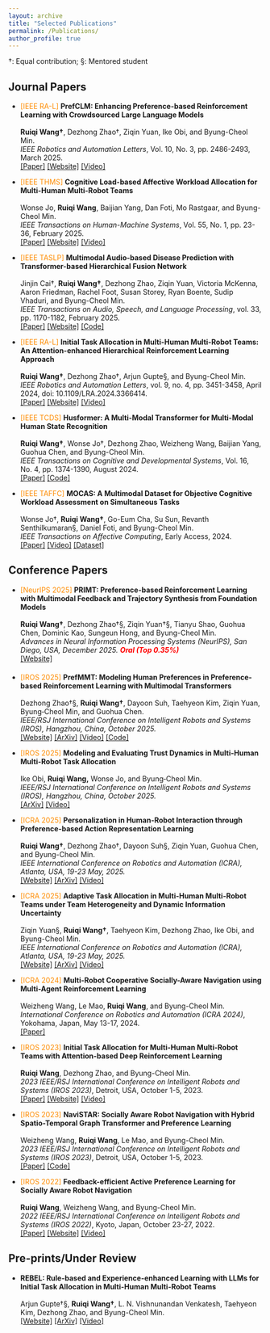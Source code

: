 ```yaml
---
layout: archive
title: "Selected Publications"
permalink: /Publications/
author_profile: true
---
```


†: Equal contribution; §: Mentored student  

## Journal Papers 

<ul>
  <li> <span style="color: DarkOrange;">[IEEE RA-L]</span> <strong>PrefCLM: Enhancing Preference-based Reinforcement Learning with Crowdsourced Large Language Models</strong><br><br>
  <strong>Ruiqi Wang†</strong>, Dezhong Zhao†, Ziqin Yuan, Ike Obi, and Byung-Cheol Min.<br>
  <em>IEEE Robotics and Automation Letters</em>, Vol. 10, No. 3, pp. 2486-2493, March 2025.<br>
  <a href="https://arxiv.org/abs/2407.08213" target="_blank">[Paper]</a> <a href="https://prefclm.github.io/" target="_blank">[Website]</a> <a href="https://www.youtube.com/watch?v=0vyekC2fqrY" target="_blank">[Video]</a>
  </li>
</ul>


<ul>
  <li><span style="color: DarkOrange;">[IEEE THMS]</span> <strong>Cognitive Load-based Affective Workload Allocation for Multi-Human Multi-Robot Teams</strong><br><br>
  Wonse Jo, <strong>Ruiqi Wang</strong>, Baijian Yang, Dan Foti, Mo Rastgaar, and Byung-Cheol Min.<br>
  <em>IEEE Transactions on Human-Machine Systems</em>, Vol. 55, No. 1, pp. 23-36, February 2025.<br>
  <a href="https://ieeexplore.ieee.org/document/10816723" target="_blank">[Paper]</a> <a href="https://sites.google.com/view/affective-workload-allocation/home" target="_blank">[Website]</a> <a href="https://www.youtube.com/watch?v=qrmAQqfdLZk" target="_blank">[Video]</a>
  </li>
</ul>

<ul>
  <li> <span style="color: DarkOrange;">[IEEE TASLP]</span> <strong>Multimodal Audio-based Disease Prediction with Transformer-based Hierarchical Fusion Network</strong><br><br>
  Jinjin Cai†, <strong>Ruiqi Wang†</strong>, Dezhong Zhao, Ziqin Yuan, Victoria McKenna, Aaron Friedman, Rachel Foot, Susan Storey, Ryan Boente, Sudip Vhaduri, and Byung-Cheol Min.<br>
  <em>IEEE Transactions on Audio, Speech, and Language Processing</em>, vol. 33, pp. 1170-1182, February 2025.<br>
  <a href="https://arxiv.org/abs/2410.09289" target="_blank">[Paper]</a> <a href="https://sites.google.com/view/audformer" target="_blank">[Website]</a> <a href="https://github.com/R7-Robot/Mul-Aud" target="_blank">[Code]</a>
  </li>
</ul>


<ul>
  <li><span style="color: DarkOrange;">[IEEE RA-L]</span> <strong>Initial Task Allocation in Multi-Human Multi-Robot Teams: An Attention-enhanced Hierarchical Reinforcement Learning Approach</strong><br><br>
  <strong>Ruiqi Wang†</strong>, Dezhong Zhao†, Arjun Gupte§, and Byung-Cheol Min.<br>
  <em>IEEE Robotics and Automation Letters</em>, vol. 9, no. 4, pp. 3451-3458, April 2024, doi: 10.1109/LRA.2024.3366414.<br>
  <a href="https://ieeexplore.ieee.org/abstract/document/10436714" target="_blank">[Paper]</a> <a href="https://sites.google.com/view/ita-aehrl" target="_blank">[Website]</a> <a href="https://www.youtube.com/watch?v=wMXLYCuktRk" target="_blank">[Video]</a>
  </li>
</ul>

<ul>
  <li><span style="color: DarkOrange;">[IEEE TCDS]</span> <strong>Husformer: A Multi-Modal Transformer for Multi-Modal Human State Recognition</strong><br><br>
  <strong>Ruiqi Wang†</strong>, Wonse Jo†, Dezhong Zhao, Weizheng Wang, Baijian Yang, Guohua Chen, and Byung-Cheol Min.<br>
  <em>IEEE Transactions on Cognitive and Developmental Systems</em>, Vol. 16, No. 4, pp. 1374-1390, August 2024.<br>
  <a href="https://ieeexplore.ieee.org/document/10413204" target="_blank">[Paper]</a> <a href="https://github.com/SMARTlab-Purdue/Husformer" target="_blank">[Code]</a>
  </li>
</ul>

<ul>
  <li><span style="color: DarkOrange;">[IEEE TAFFC]</span> <strong>MOCAS: A Multimodal Dataset for Objective Cognitive Workload Assessment on Simultaneous Tasks</strong><br><br>
  Wonse Jo†, <strong>Ruiqi Wang†</strong>, Go-Eum Cha, Su Sun, Revanth Senthilkumaran§, Daniel Foti, and Byung-Cheol Min.<br>
  <em>IEEE Transactions on Affective Computing</em>, Early Access, 2024.<br>
  <a href="https://arxiv.org/pdf/2210.03065" target="_blank">[Paper]</a> <a href="https://www.youtube.com/watch?v=BxVVj7R9b70&feature=youtu.be" target="_blank">[Video]</a> <a href="https://zenodo.org/records/10396672" target="_blank">[Dataset]</a>
  </li>
</ul>

## Conference Papers 

<ul>
  <li style="margin-bottom: 20px;">
    <span style="color: DarkOrange;">[NeurIPS 2025]</span>
    <strong>PRIMT: Preference-based Reinforcement Learning with Multimodal Feedback and Trajectory Synthesis from Foundation Models</strong><br><br>
    <strong>Ruiqi Wang†</strong>, Dezhong Zhao†§, Ziqin Yuan†§, Tianyu Shao, Guohua Chen, Dominic Kao, Sungeun Hong, and Byung-Cheol Min.<br>
    <em>Advances in Neural Information Processing Systems (NeurIPS), San Diego, USA, December 2025. 
      <span style="color: red; font-weight: bold;">Oral (Top 0.35%)</span>
    </em><br>
    <a href="https://primt25.github.io/" target="_blank">[Website]</a>
  </li>
</ul>



<ul>
  <li>
    <span style="color: DarkOrange;">[IROS 2025]</span> <strong>PrefMMT: Modeling Human Preferences in Preference-based Reinforcement Learning with Multimodal Transformers</strong><br><br>
    Dezhong Zhao†§,  <strong>Ruiqi Wang†</strong>, Dayoon Suh, Taehyeon Kim, Ziqin Yuan, Byung‑Cheol Min, and Guohua Chen.<br>
    <em>IEEE/RSJ International Conference on Intelligent Robots and Systems (IROS), Hangzhou, China, October 2025.</em><br>
    <a href="https://sites.google.com/view/prefmmt/home" target="_blank">[Website]</a> <a href="https://arxiv.org/abs/2409.13683" target="_blank">[ArXiv]</a> <a href="https://www.youtube.com/watch?v=_g1Nl4POPxo" target="_blank">[Video]</a> <a href="https://github.com/SMARTlab-Purdue/PrefMMT" target="_blank">[Code]</a>
  </li>
</ul>

<ul>
  <li>
    <span style="color: DarkOrange;">[IROS 2025]</span> <strong>Modeling and Evaluating Trust Dynamics in Multi-Human Multi-Robot Task Allocation</strong><br><br>
    Ike Obi, <strong> Ruiqi Wang,</strong> Wonse Jo, and Byung‑Cheol Min.<br>
    <em>IEEE/RSJ International Conference on Intelligent Robots and Systems (IROS), Hangzhou, China, October 2025.</em><br>
    <a href="https://arxiv.org/abs/2409.16009" target="_blank">[ArXiv]</a> <a href="https://www.youtube.com/watch?v=75gRdjIpHD4" target="_blank">[Video]</a>
  </li>
</ul>


<ul>
  <li> <span style="color: DarkOrange;">[ICRA 2025]</span> <strong>Personalization in Human-Robot Interaction through Preference-based Action Representation Learning</strong><br><br>
  <strong>Ruiqi Wang†</strong>, Dezhong Zhao†, Dayoon Suh§, Ziqin Yuan, Guohua Chen, and Byung-Cheol Min.<br>
  <em>IEEE International Conference on Robotics and Automation (ICRA), Atlanta, USA, 19-23 May, 2025.</em><br>
    <a href="https://sites.google.com/view/pbarl/home" target="_blank">[Website]</a> <a href="https://arxiv.org/abs/2409.13822" target="_blank">[ArXiv]</a> <a href="https://youtu.be/LWmmS0uGsCw" target="_blank">[Video]</a>
  </li>
</ul>

<ul>
  <li> <span style="color: DarkOrange;">[ICRA 2025]</span> <strong>Adaptive Task Allocation in Multi-Human Multi-Robot Teams under Team Heterogeneity and Dynamic Information Uncertainty</strong><br><br>
  Ziqin Yuan§, <strong>Ruiqi Wang†</strong>, Taehyeon Kim, Dezhong Zhao, Ike Obi, and Byung-Cheol Min.<br>
  <em>IEEE International Conference on Robotics and Automation (ICRA), Atlanta, USA, 19-23 May, 2025.</em><br>
    <a href="https://sites.google.com/view/ata-hrl/home" target="_blank">[Website]</a> <a href="https://arxiv.org/abs/2409.13824" target="_blank">[ArXiv]</a> <a href="https://www.youtube.com/watch?v=T5-DcMCpA5Q" target="_blank">[Video]</a>
  </li>
</ul>

<ul>
  <li><span style="color: DarkOrange;">[ICRA 2024]</span> <strong>Multi-Robot Cooperative Socially-Aware Navigation using Multi-Agent Reinforcement Learning</strong><br><br>
  Weizheng Wang, Le Mao, <strong>Ruiqi Wang</strong>, and Byung-Cheol Min.<br>
  <em>International Conference on Robotics and Automation (ICRA 2024)</em>, Yokohama, Japan, May 13-17, 2024.<br>
  <a href="https://arxiv.org/abs/2309.15234" target="_blank">[Paper]</a>
  </li>
</ul>

<ul>
  <li><span style="color: DarkOrange;">[IROS 2023]</span> <strong>Initial Task Allocation for Multi-Human Multi-Robot Teams with Attention-based Deep Reinforcement Learning</strong><br><br>
  <strong>Ruiqi Wang</strong>, Dezhong Zhao, and Byung-Cheol Min.<br>
  <em>2023 IEEE/RSJ International Conference on Intelligent Robots and Systems (IROS 2023)</em>, Detroit, USA, October 1-5, 2023.<br>
  <a href="https://arxiv.org/pdf/2303.02486" target="_blank">[Paper]</a> <a href="https://sites.google.com/view/ITA-AtRL" target="_blank">[Website]</a> <a href="https://www.youtube.com/watch?v=P_3nURWuSnk" target="_blank">[Video]</a>
  </li>
</ul>

<ul>
  <li><span style="color: DarkOrange;">[IROS 2023]</span> <strong>NaviSTAR: Socially Aware Robot Navigation with Hybrid Spatio-Temporal Graph Transformer and Preference Learning</strong><br><br>
  Weizheng Wang, <strong>Ruiqi Wang</strong>, Le Mao, and Byung-Cheol Min.<br>
  <em>2023 IEEE/RSJ International Conference on Intelligent Robots and Systems (IROS 2023)</em>, Detroit, USA, October 1-5, 2023.<br>
  <a href="https://arxiv.org/pdf/2304.05979" target="_blank">[Paper]</a> <a href="https://github.com/SMARTlab-Purdue/SAN-NaviSTAR" target="_blank">[Code]</a>
  </li>
</ul>

<ul>
  <li><span style="color: DarkOrange;">[IROS 2022]</span> <strong>Feedback-efficient Active Preference Learning for Socially Aware Robot Navigation</strong><br><br>
  <strong>Ruiqi Wang</strong>, Weizheng Wang, and Byung-Cheol Min.<br>
  <em>2022 IEEE/RSJ International Conference on Intelligent Robots and Systems (IROS 2022)</em>, Kyoto, Japan, October 23-27, 2022.<br>
  <a href="https://arxiv.org/abs/2109.02823" target="_blank">[Paper]</a> <a href="https://sites.google.com/view/san-fapl" target="_blank">[Website]</a> <a href="https://www.youtube.com/watch?v=ZVb5ZEzDKhM&feature=youtu.be" target="_blank">[Video]</a>
  </li>
</ul>

## Pre-prints/Under Review


<ul>
  <li> <strong>REBEL: Rule-based and Experience-enhanced Learning with LLMs for Initial Task Allocation in Multi-Human Multi-Robot Teams</strong><br><br>
  Arjun Gupte†§, <strong>Ruiqi Wang†</strong>, L. N. Vishnunandan Venkatesh, Taehyeon Kim, Dezhong Zhao, and Byung-Cheol Min.<br>
    <a href="https://sites.google.com/view/ita-rebel/home" target="_blank">[Website]</a> <a href="https://arxiv.org/abs/2409.16266" target="_blank">[ArXiv]</a> <a href="https://www.youtube.com/watch?v=HeGPVLd1Bps" target="_blank">[Video]</a>
  </li>
</ul>

